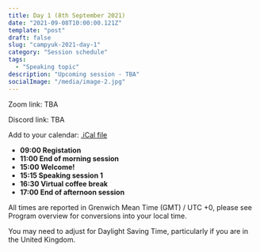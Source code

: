 ```yaml
---
title: Day 1 (8th September 2021)
date: "2021-09-08T10:00:00.121Z"
template: "post"
draft: false
slug: "campyuk-2021-day-1"
category: "Session schedule"
tags:
  - "Speaking topic"
description: "Upcoming session - TBA"
socialImage: "/media/image-2.jpg"
---
```

Zoom link: TBA

Discord link: TBA 

Add to your calendar: [.iCal file](./campyuk_2021_conference.ics)

* **09:00 Registation**
* **11:00 End of morning session**
* **15:00 Welcome!** 
* **15:15 Speaking session 1**  
* **16:30 Virtual coffee break**
* **17:00 End of afternoon session**

All times are reported in Grenwich Mean Time (GMT) / UTC +0, please see Program overview for conversions into your local time.

You may need to adjust for Daylight Saving Time, particularly if you are in the United Kingdom.
